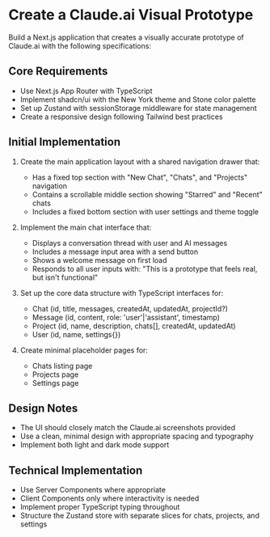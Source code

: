 # Create a Claude.ai Visual Prototype

Build a Next.js application that creates a visually accurate prototype of Claude.ai with the following specifications:

## Core Requirements
- Use Next.js App Router with TypeScript
- Implement shadcn/ui with the New York theme and Stone color palette
- Set up Zustand with sessionStorage middleware for state management
- Create a responsive design following Tailwind best practices

## Initial Implementation
1. Create the main application layout with a shared navigation drawer that:
   - Has a fixed top section with "New Chat", "Chats", and "Projects" navigation
   - Contains a scrollable middle section showing "Starred" and "Recent" chats
   - Includes a fixed bottom section with user settings and theme toggle

2. Implement the main chat interface that:
   - Displays a conversation thread with user and AI messages
   - Includes a message input area with a send button
   - Shows a welcome message on first load
   - Responds to all user inputs with: "This is a prototype that feels real, but isn't functional"

3. Set up the core data structure with TypeScript interfaces for:
   - Chat (id, title, messages, createdAt, updatedAt, projectId?)
   - Message (id, content, role: 'user'|'assistant', timestamp)
   - Project (id, name, description, chats[], createdAt, updatedAt)
   - User (id, name, settings{})

4. Create minimal placeholder pages for:
   - Chats listing page
   - Projects page
   - Settings page

## Design Notes
- The UI should closely match the Claude.ai screenshots provided
- Use a clean, minimal design with appropriate spacing and typography
- Implement both light and dark mode support

## Technical Implementation
- Use Server Components where appropriate
- Client Components only where interactivity is needed
- Implement proper TypeScript typing throughout
- Structure the Zustand store with separate slices for chats, projects, and settings